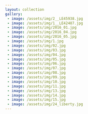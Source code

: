 ```yaml
---
layout: collection
gallery:
 - image: /assets/img/2__LE45938.jpg
 - image: /assets/img/1__LE42487.jpg
 - image: /assets/img/2016_01.jpg
 - image: /assets/img/2016_04.jpg
 - image: /assets/img/2016_05.jpg
 - image: /assets/img/1.jpg
 - image: /assets/img/02.jpg
 - image: /assets/img/03.jpg
 - image: /assets/img/04.jpg
 - image: /assets/img/05.jpg
 - image: /assets/img/06.jpg
 - image: /assets/img/07.jpg
 - image: /assets/img/08.jpg
 - image: /assets/img/09.jpg
 - image: /assets/img/10.jpg
 - image: /assets/img/11.jpg
 - image: /assets/img/13.jpg
 - image: /assets/img/14.jpg
 - image: /assets/img/15.jpg
 - image: /assets/img/24_liberty.jpg
---
```

